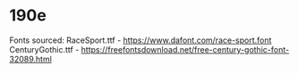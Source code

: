 # 190e

Fonts sourced: 
RaceSport.ttf 	  - https://www.dafont.com/race-sport.font
CenturyGothic.ttf - https://freefontsdownload.net/free-century-gothic-font-32089.html